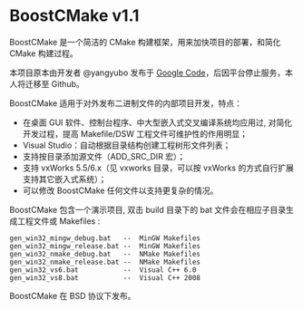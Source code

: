 # BoostCMake v1.1

BoostCMake 是一个简洁的 CMake 构建框架，用来加快项目的部署，和简化 CMake 构建过程。

本项目原本由开发者 @yangyubo 发布于 [Google Code](https://code.google.com/archive/p/boostcmake/)，后因平台停止服务，本人将迁移至 Github。

BoostCMake 适用于对外发布二进制文件的内部项目开发，特点：

* 在桌面 GUI 软件、控制台程序、中大型嵌入式交叉编译系统均应用过, 对简化开发过程，提高 Makefile/DSW 工程文件可维护性的作用明显；
* Visual Studio：自动根据目录结构创建工程树形文件列表；
* 支持按目录添加源文件（ADD_SRC_DIR 宏）；
* 支持 vxWorks 5.5/6.x（见 vxworks 目录，可以按 vxWorks 的方式自行扩展支持其它嵌入式系统）；
* 可以修改 BoostCMake 任何文件以支持更复杂的情况。
     
BoostCMake 包含一个演示项目, 双击 build 目录下的 bat 文件会在相应子目录生成工程文件或 Makefiles :

    gen_win32_mingw_debug.bat   --  MinGW Makefiles
    gen_win32_mingw_release.bat --  MinGW Makefiles
    gen_win32_nmake_debug.bat   --  NMake Makefiles
    gen_win32_nmake_release.bat --  NMake Makefiles
    gen_win32_vs6.bat           --  Visual C++ 6.0
    gen_win32_vs8.bat           --  Visual C++ 2008

BoostCMake 在 BSD 协议下发布。
